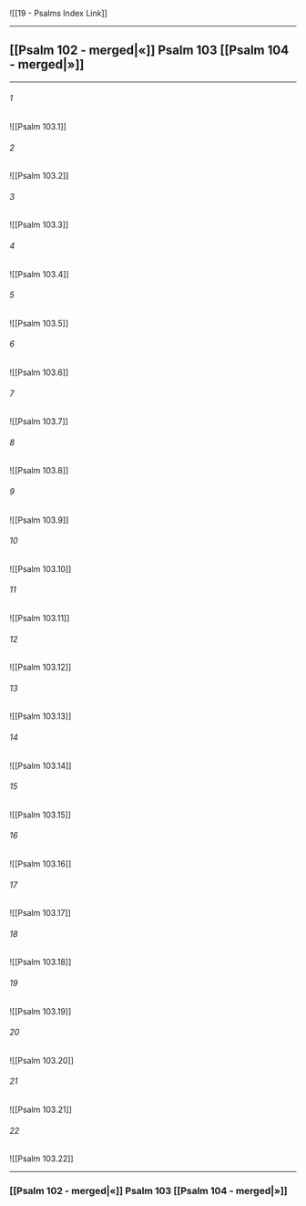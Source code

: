 ![[19 - Psalms Index Link]]

---
##  [[Psalm 102 - merged|«]] Psalm 103 [[Psalm 104 - merged|»]]

---

###### 1
![[Psalm 103.1]] 

###### 2
![[Psalm 103.2]] 

###### 3
![[Psalm 103.3]] 

###### 4
![[Psalm 103.4]]

###### 5 
![[Psalm 103.5]] 

###### 6
![[Psalm 103.6]] 

###### 7
![[Psalm 103.7]] 

###### 8
![[Psalm 103.8]] 

###### 9
![[Psalm 103.9]] 

###### 10
![[Psalm 103.10]] 

###### 11
![[Psalm 103.11]] 

###### 12
![[Psalm 103.12]]

###### 13
![[Psalm 103.13]] 

###### 14
![[Psalm 103.14]] 

###### 15
![[Psalm 103.15]]

###### 16
![[Psalm 103.16]] 

###### 17
![[Psalm 103.17]]

###### 18
![[Psalm 103.18]] 

###### 19
![[Psalm 103.19]] 

###### 20
![[Psalm 103.20]]

###### 21
![[Psalm 103.21]] 

###### 22
![[Psalm 103.22]] 


---
###  [[Psalm 102 - merged|«]] Psalm 103 [[Psalm 104 - merged|»]]